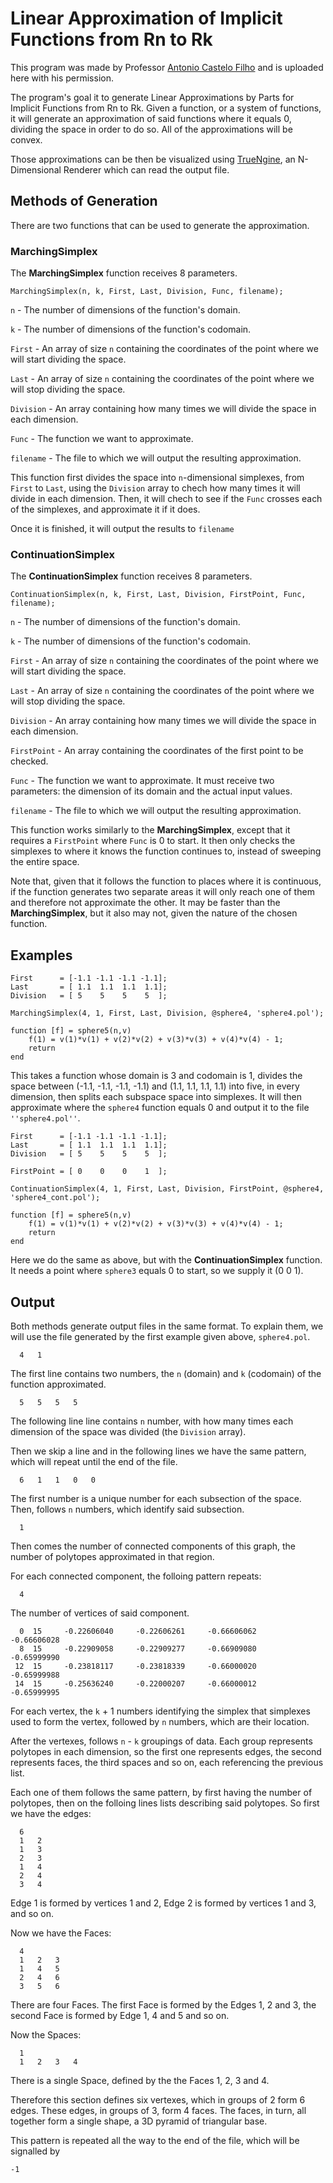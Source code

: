 # Linear Approximation of Implicit Functions from Rn to Rk

This program was made by Professor [Antonio Castelo Filho](http://conteudo.icmc.usp.br/Portal/Pessoas/Detalhes.php?id=132404) and is uploaded here with his permission.

The program's goal it to generate Linear Approximations by Parts for Implicit Functions from Rn to Rk. Given a function, or a system of functions, it will generate an approximation of said functions where it equals 0, dividing the space in order to do so. All of the approximations will be convex.

Those approximations can be then be visualized using [TrueNgine](http://github.com/GSBicalho/TrueNgine), an N-Dimensional Renderer which can read the output file.

## Methods of Generation

There are two functions that can be used to generate the approximation.

### MarchingSimplex

The **MarchingSimplex** function receives 8 parameters.

`MarchingSimplex(n, k, First, Last, Division, Func, filename);`

`n` - The number of dimensions of the function's domain.

`k` - The number of dimensions of the function's codomain.

`First` - An array of size `n` containing the coordinates of the point where we will start dividing the space.

`Last` - An array of size `n` containing the coordinates of the point where we will stop dividing the space.

`Division` - An array containing how many times we will divide the space in each dimension.

`Func` - The function we want to approximate.

`filename` - The file to which we will output the resulting approximation.

This function first divides the space into `n`-dimensional simplexes, from `First` to `Last`, using the `Division` array to chech how many times it will divide in each dimension. Then, it will chech to see if the `Func` crosses each of the simplexes, and approximate it if it does.

Once it is finished, it will output the results to `filename`

### ContinuationSimplex

The **ContinuationSimplex** function receives 8 parameters.

`ContinuationSimplex(n, k, First, Last, Division, FirstPoint, Func, filename);`

`n` - The number of dimensions of the function's domain.

`k` - The number of dimensions of the function's codomain.

`First` - An array of size `n` containing the coordinates of the point where we will start dividing the space.

`Last` - An array of size `n` containing the coordinates of the point where we will stop dividing the space.

`Division` - An array containing how many times we will divide the space in each dimension.

`FirstPoint` - An array containing the coordinates of the first point to be checked.

`Func` - The function we want to approximate. It must receive two parameters: the dimension of its domain and the actual input values.

`filename` - The file to which we will output the resulting approximation.

This function works similarly to the **MarchingSimplex**, except that it requires a `FirstPoint` where `Func` is 0 to start. It then only checks the simplexes to where it knows the function continues to, instead of sweeping the entire space.

Note that, given that it follows the function to places where it is continuous, if the function generates two separate areas it will only reach one of them and therefore not approximate the other. It may be faster than the **MarchingSimplex**, but it also may not, given the nature of the chosen function.

## Examples

```
First      = [-1.1 -1.1 -1.1 -1.1];
Last       = [ 1.1  1.1  1.1  1.1];
Division   = [ 5    5    5    5  ]; 

MarchingSimplex(4, 1, First, Last, Division, @sphere4, 'sphere4.pol');

function [f] = sphere5(n,v) 
	f(1) = v(1)*v(1) + v(2)*v(2) + v(3)*v(3) + v(4)*v(4) - 1;
	return
end 
```

This takes a function whose domain is 3 and codomain is 1, divides the space between (-1.1, -1.1, -1.1, -1.1) and (1.1, 1.1, 1.1, 1.1) into five, in every dimension, then splits each subspace space into simplexes. It will then approximate where the `sphere4` function equals 0 and output it to the file `''sphere4.pol''`.


```
First      = [-1.1 -1.1 -1.1 -1.1];
Last       = [ 1.1  1.1  1.1  1.1];
Division   = [ 5    5    5    5  ]; 

FirstPoint = [ 0    0    0    1  ];

ContinuationSimplex(4, 1, First, Last, Division, FirstPoint, @sphere4, 'sphere4_cont.pol');

function [f] = sphere5(n,v) 
	f(1) = v(1)*v(1) + v(2)*v(2) + v(3)*v(3) + v(4)*v(4) - 1;
	return
end 
```

Here we do the same as above, but with the **ContinuationSimplex** function. It needs a point where `sphere3` equals 0 to start, so we supply it (0 0 1).

## Output

Both methods generate output files in the same format. To explain them, we will use the file generated by the first example given above, `sphere4.pol`.

```
  4   1
```
The first line contains two numbers, the `n` (domain) and `k` (codomain) of the function approximated.

```
  5   5   5   5 
```
The following line line contains `n` number, with how many times each dimension of the space was divided (the `Division` array).

Then we skip a line and in the following lines we have the same pattern, which will repeat until the end of the file.

```
  6   1   1   0   0 
```
The first number is a unique number for each subsection of the space. Then, follows `n` numbers, which identify said subsection.

```
  1
```
Then comes the number of connected components of this graph, the number of polytopes approximated in that region.

For each connected component, the folloing pattern repeats:

```
  4 
```
The number of vertices of said component.

```
  0  15     -0.22606040     -0.22606261     -0.66606062     -0.66606028 
  8  15     -0.22909058     -0.22909277     -0.66909080     -0.65999990 
 12  15     -0.23818117     -0.23818339     -0.66000020     -0.65999988 
 14  15     -0.25636240     -0.22000207     -0.66000012     -0.65999995 
```
For each vertex, the `k` + 1 numbers identifying the simplex that simplexes used to form the vertex, followed by `n` numbers, which are their location.

After the vertexes, follows `n` - `k` groupings of data. Each group represents polytopes in each dimension, so the first one represents edges, the second represents faces, the third spaces and so on, each referencing the previous list. 

Each one of them follows the same pattern, by first having the number of polytopes, then on the folloing lines lists describing said polytopes. So first we have the edges:

```
  6
  1   2 
  1   3 
  2   3 
  1   4 
  2   4 
  3   4 
```
Edge 1 is formed by vertices 1 and 2, Edge 2 is formed by vertices 1 and 3, and so on.

Now we have the Faces:
```
  4
  1   2   3 
  1   4   5 
  2   4   6 
  3   5   6 
```
There are four Faces. The first Face is formed by the Edges 1, 2 and 3, the second Face is formed by Edge 1, 4 and 5 and so on.

Now the Spaces:
```
  1
  1   2   3   4 
```
There is a single Space, defined by the the Faces 1, 2, 3 and 4. 

Therefore this section defines six vertexes, which in groups of 2 form 6 edges. These edges, in groups of 3, form 4 faces. The faces, in turn, all together form a single shape, a 3D pyramid of triangular base.

This pattern is repeated all the way to the end of the file, which will be signalled by
```
-1
```